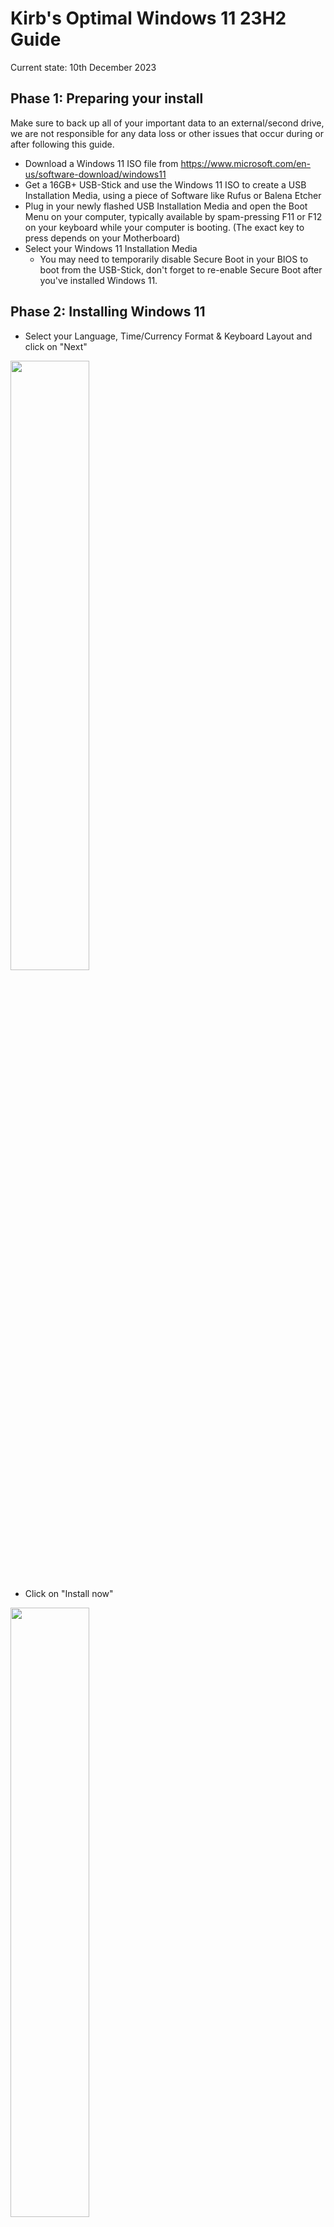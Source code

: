 # Kirb's Optimal Windows 11 23H2 Guide
Current state: 10th December 2023

## Phase 1: Preparing your install
Make sure to back up all of your important data to an external/second drive, we are not responsible for any data loss or other issues that occur during or after following this guide.

- Download a Windows 11 ISO file from https://www.microsoft.com/en-us/software-download/windows11
- Get a 16GB+ USB-Stick and use the Windows 11 ISO to create a USB Installation Media, using a piece of Software like Rufus or Balena Etcher
- Plug in your newly flashed USB Installation Media and open the Boot Menu on your computer, typically available by spam-pressing F11 or F12 on your keyboard while your computer is booting. (The exact key to press depends on your Motherboard)
- Select your Windows 11 Installation Media
	- You may need to temporarily disable Secure Boot in your BIOS to boot from the USB-Stick, don't forget to re-enable Secure Boot after you've installed Windows 11.


## Phase 2: Installing Windows 11
- Select your Language, Time/Currency Format & Keyboard Layout and click on "Next"


<img src="../../media/win11tutorial/win11tutorial_001.png" width="50%" style="float: left; margin-right: 10px;">
<div style="clear: both;"></div>

- Click on "Install now"

<img src="../../media/win11tutorial/win11tutorial_002.png" width="50%" style="float: left; margin-right: 10px;">
<div style="clear: both;"></div>

- Click on "I don't have a product key" (We will come back to this later :3)


<img src="../../media/win11tutorial/win11tutorial_004.png" width="50%" style="float: left; margin-right: 10px;">
<div style="clear: both;"></div>

- Select "Windows 11 Pro" and click on "Next"

<img src="../../media/win11tutorial/win11tutorial_005.png" width="50%" style="float: left; margin-right: 10px;">
<div style="clear: both;"></div>

- Accept the Microsoft EULA and proceed

<img src="../../media/win11tutorial/win11tutorial_006.png" width="50%" style="float: left; margin-right: 10px;">
<div style="clear: both;"></div>

- Choose "Customized: Install Windows only (advanced)"

<img src="../../media/win11tutorial/win11tutorial_007.png" width="50%" style="float: left; margin-right: 10px;">
<div style="clear: both;"></div>

- Select the drive/partition you want to install Windows 11 to (Marked in blue)
	- If you see multiple partitions on the drive you want to install Windows to, you must select and delete each partition to use the entire drive for the new install
	- Make sure you're selecting the correct drive! When you proceed from this page, the selected drive or partition will be fully formatted and all data will be lost!
		- If you're unsure, physically disconnect every drive until you only have your USB-Stick and the drive you want to install windows to. Press "Refresh" after disconnecting a storage device
- Click on "Next" and wait for Windows to format and install to the selected drive, it will automatically restart to the setup.

<img src="../../media/win11tutorial/win11tutorial_009.png" width="50%" style="float: left; margin-right: 10px;">
<div style="clear: both;"></div>

<img src="../../media/win11tutorial/win11tutorial_011.png" width="50%" style="float: left; margin-right: 10px;">
<div style="clear: both;"></div>


## Phase 3: Setting up Windows 11
!!! Disconnect your Computer from the Internet by unplugging your computer from ethernet and don't connect to a Wifi network during the setup phase !!!
- Select your Country/Region and proceed with "Yes"
- Select your Keyboard layout and proceed with "Yes"

<img src="../../media/win11tutorial/win11tutorial_012.png" width="50%" style="float: left; margin-right: 10px;">
<div style="clear: both;"></div>

- Add a second keyboard layout if you wish, in my case I'll "Skip" since I don't need it

<img src="../../media/win11tutorial/win11tutorial_013.png" width="50%" style="float: left; margin-right: 10px;">
<div style="clear: both;"></div>

- When Windows prompts you to connect to a network, click on "I don't have internet" and "Continue with limited setup", this will let us create a local account instead of being forced to tie our machine to a microsoft account
	- You can sign in to the Microsoft Store seperately later on if you need to access purchased software, the difference is that you will only be logged in on the Microsoft Store, not the entire OS

<img src="../../media/win11tutorial/win11tutorial_014.png" width="50%" style="float: left; margin-right: 10px;">
<div style="clear: both;"></div>

<img src="../../media/win11tutorial/win11tutorial_015.png" width="50%" style="float: left; margin-right: 10px;">
<div style="clear: both;"></div>

- Choose a hostname for your computer and proceed with "Next"
- Choose a username for your new local account and proceed with "Next"
	- If you have to select between a "Personal Account" and a "Work or Business account" and log in to an account, make sure you're disconnected from any wired and wireless networks, power off your machine and start again from Phase 3

<img src="../../media/win11tutorial/win11tutorial_016.png" width="50%" style="float: left; margin-right: 10px;">
<div style="clear: both;"></div>

- Enter and confirm your password

<img src="../../media/win11tutorial/win11tutorial_017.png" width="50%" style="float: left; margin-right: 10px;">
<div style="clear: both;"></div>

- You are now prompted to answer three "Security Questions" that can be used to reset your local accounts' password in case you forget it.
	- I heavily recommend not answering these 'Security Questions' truthfully, as it's not very hard for a third party to find this information, especially if you've already been victim to online data breaches or use social media. Instead, use totally bogus answers and note them down in a password manager or another kind of encrypted vault to keep them safe

<img src="../../media/win11tutorial/win11tutorial_020.png" width="50%" style="float: left; margin-right: 10px;">
<div style="clear: both;"></div>


### Phase 3.5: Giving Microsoft the middle finger
- After creating your local account, Windows now asks you for permission to collect all sorts of privacy-intrusive data. If you don't get the memo, say NO to ALL FOLLOWING PROMPTS just like in the following screenshots.
	- Note that this does not exactly disable 'all' telemetry, but we'll get back on that later!

<img src="../../media/win11tutorial/win11tutorial_021.png" width="50%" style="float: left; margin-right: 10px;">
<div style="clear: both;"></div>

<img src="../../media/win11tutorial/win11tutorial_022.png" width="50%" style="float: left; margin-right: 10px;">
<div style="clear: both;"></div>

<img src="../../media/win11tutorial/win11tutorial_023.png" width="50%" style="float: left; margin-right: 10px;">
<div style="clear: both;"></div>

<img src="../../media/win11tutorial/win11tutorial_024.png" width="50%" style="float: left; margin-right: 10px;">
<div style="clear: both;"></div>

<img src="../../media/win11tutorial/win11tutorial_025.png" width="50%" style="float: left; margin-right: 10px;">
<div style="clear: both;"></div>

<img src="../../media/win11tutorial/win11tutorial_026.png" width="50%" style="float: left; margin-right: 10px;">
<div style="clear: both;"></div>

<img src="../../media/win11tutorial/win11tutorial_027.png" width="50%" style="float: left; margin-right: 10px;">
<div style="clear: both;"></div>

<img src="../../media/win11tutorial/win11tutorial_028.png" width="50%" style="float: left; margin-right: 10px;">
<div style="clear: both;"></div>


## Phase 4: The Desktop
Congratulations, we're now on the desktop! Now you can happily unplug your USB-Stick with the Windows Installation Media, but we're far from done now!

<img src="../../media/win11tutorial/win11tutorial_029.png" width="50%" style="float: left; margin-right: 10px;">
<div style="clear: both;"></div>

- Delete the "Microsoft Edge" Icon from your desktop if you don't use edge, or if you just use the Taskbar to open it instead
- Unpin Microsoft Edge / Microsoft Store from the Taskbar if you don't use them

- Search and open 'Edit Group Policy' from the Start Menu / Windows Search
	- This will open the Group Policy Editor, if you don't know what you're doing, don't change anything outside of what this guide tells you to!

<img src="../../media/win11tutorial/win11tutorial_030.png" width="50%" style="float: left; margin-right: 10px;">
<div style="clear: both;"></div>

- Under "Computer Configuration", open "Administrative Templates" -> "Windows Components" -> "Data Collection and Preview Builds" and double-click on "Allow Diagnostic Data"

<img src="../../media/win11tutorial/win11tutorial_031.png" width="50%" style="float: left; margin-right: 10px;">
<div style="clear: both;"></div>

- In the "Allow Diagnostic Data" window, select "Disabled" and apply changes

<img src="../../media/win11tutorial/win11tutorial_032.png" width="50%" style="float: left; margin-right: 10px;">
<div style="clear: both;"></div>

<img src="../../media/win11tutorial/win11tutorial_033.png" width="50%" style="float: left; margin-right: 10px;">
<div style="clear: both;"></div>

- Now do the same thing, but this time under "User Configuration"
- Close the Group Policy Editor

- Reconnect your computer to the Network, plug in the Ethernet cable or connect your computer to a Wifi network
- Open the Terminal as administrator

<img src="../../media/win11tutorial/win11tutorial_039.png" width="50%" style="float: left; margin-right: 10px;">
<div style="clear: both;"></div>

- Enter the following command or copy it from https://github.com/massgravel/Microsoft-Activation-Scripts to open the "Microsoft Activation Script" by Massgravel

`irm https://massgrave.dev/get | iex`

<img src="../../media/win11tutorial/win11tutorial_040.png" width="50%" style="float: left; margin-right: 10px;">
<div style="clear: both;"></div>

- This should open a new window, click on it and select "[7] Extras" by pressing "7" on your Keyboard

<img src="../../media/win11tutorial/win11tutorial_041.png" width="50%" style="float: left; margin-right: 10px;">
<div style="clear: both;"></div>

<img src="../../media/win11tutorial/win11tutorial_042.png" width="50%" style="float: left; margin-right: 10px;">
<div style="clear: both;"></div>

- Select "[1] Change Windows Edition" by pressing "1" on your Keyboard
- Select "[6] Enterprise" by pressing "6" and "Enter" on your Keyboard
- Wait until it finishes and press "Enter" to return

<img src="../../media/win11tutorial/win11tutorial_043.png" width="50%" style="float: left; margin-right: 10px;">
<div style="clear: both;"></div>

- Restart your system

- Open the Terminal as administrator once again

<img src="../../media/win11tutorial/win11tutorial_045.png" width="50%" style="float: left; margin-right: 10px;">
<div style="clear: both;"></div>

- Press "Up" and "Enter" on your Keyboard to run to open the MAS Script again

<img src="../../media/win11tutorial/win11tutorial_041.png" width="50%" style="float: left; margin-right: 10px;">
<div style="clear: both;"></div>

- Select "[1] HWID | Windows | Permanent" by pressing "1" on your Keyboard
- Wait until it finishes and press "Enter" to return

<img src="../../media/win11tutorial/win11tutorial_048.png" width="50%" style="float: left; margin-right: 10px;">
<div style="clear: both;"></div>

- Close the Script and the Terminal

- Open the System Settings and...
- Go to "Personalization"
- "Colors"; To enable Dark Mode, select "Dark" under "Choose your mode". You can also change your accent color if you wish

<img src="../../media/win11tutorial/win11tutorial_051.png" width="50%" style="float: left; margin-right: 10px;">
<div style="clear: both;"></div>

<img src="../../media/win11tutorial/win11tutorial_052.png" width="50%" style="float: left; margin-right: 10px;">
<div style="clear: both;"></div>

- Go to "Windows Update"
- "Advanced Options"; Scroll down to "Delivery Optimization" and disable "Allow downloads from other PCs"

<img src="../../media/win11tutorial/win11tutorial_053.png" width="50%" style="float: left; margin-right: 10px;">
<div style="clear: both;"></div>

- Check for updates
- Get off your desk and take a break, let Windows Update do its thing (It'll take quite a while)

<img src="../../media/win11tutorial/win11tutorial_054.png" width="50%" style="float: left; margin-right: 10px;">
<div style="clear: both;"></div>

- When the updates are done, click on "Restart Now"
	- Note that you may need to repeat this cycle of updating and restarting a couple more times to be fully up to date, mileage may vary!

<img src="../../media/win11tutorial/win11tutorial_055.png" width="50%" style="float: left; margin-right: 10px;">
<div style="clear: both;"></div>

- Before proceeding any further, make sure to download and install all necessary Drivers from your Motherboard's Product page, as well as up to date graphics drivers from your GPU's manufacturer. If you have a laptop or a prebuilt computer, check the manufacturer's product page for your exact model

- Open the System Settings and...

- Go to "Privacy & Security"
- "General"; Disable every toggle

<img src="../../media/win11tutorial/win11tutorial_057.png" width="50%" style="float: left; margin-right: 10px;">
<div style="clear: both;"></div>

<img src="../../media/win11tutorial/win11tutorial_058.png" width="50%" style="float: left; margin-right: 10px;">
<div style="clear: both;"></div>

- "Inking & typing personalization"; Disable "Customised inking and typing dictionary"
	- Go to "Customized dictionary" and click on "Clear your customized dictionary"

<img src="../../media/win11tutorial/win11tutorial_059.png" width="50%" style="float: left; margin-right: 10px;">
<div style="clear: both;"></div>

<img src="../../media/win11tutorial/win11tutorial_060.png" width="50%" style="float: left; margin-right: 10px;">
<div style="clear: both;"></div>

- "Diagnostics & feedback"; Click on the "Delete" button under "Delete diagnostic data". Set the "Feedback frequency" to "Never"

<img src="../../media/win11tutorial/win11tutorial_061.png" width="50%" style="float: left; margin-right: 10px;">
<div style="clear: both;"></div>

- "Activity history"; Disable "Store my activity history on this device" and click on "Clear history"

<img src="../../media/win11tutorial/win11tutorial_062.png" width="50%" style="float: left; margin-right: 10px;">
<div style="clear: both;"></div>

- "Search permissions";
- Disable "Cloud content search" for Microsoft and Work/School accounts
- Disable and clear "Search history on this device".
- Disable "Show search highlights".
- Turn off SafeSearch at your own discretion if you're fine with potentially viewing adult content.

<img src="../../media/win11tutorial/win11tutorial_063.png" width="50%" style="float: left; margin-right: 10px;">
<div style="clear: both;"></div>

<img src="../../media/win11tutorial/win11tutorial_064.png" width="50%" style="float: left; margin-right: 10px;">
<div style="clear: both;"></div>

- Go to "System"
- "Display"; Configure your display settings with the correct Resolution, Refresh Rate, Display Order and Scale dependant on your setup. Optionally enable Night Light for comfortable viewing at night
	- Note that you may need to update your graphics drivers to use a higher resolution/refresh rate

<img src="../../media/win11tutorial/win11tutorial_065.png" width="50%" style="float: left; margin-right: 10px;">
<div style="clear: both;"></div>

- "Notifications"; Open the "Additional Settings" dropdown and disable the three checkboxes about Suggestions and Tips (They aren't very helpful)

<img src="../../media/win11tutorial/win11tutorial_066.png" width="50%" style="float: left; margin-right: 10px;">
<div style="clear: both;"></div>

- "Power"; Set your "Screen and sleep" settings to your liking, I prefer a shorter timeout time in case I forget to lock my screen.

<img src="../../media/win11tutorial/win11tutorial_067.png" width="50%" style="float: left; margin-right: 10px;">
<div style="clear: both;"></div>

- Go to "Bluetooth & Devices"
- "Devices"; Pair Bluetooth devices such as wireless mice, controllers or headphones

<img src="../../media/win11tutorial/win11tutorial_068.png" width="50%" style="float: left; margin-right: 10px;">
<div style="clear: both;"></div>

- "Mouse"; Adjust Mouse Settings to your liking, I recommend disabling "Enhanced pointer precision" under "Advanced Mouse Settings" -> "Pointer Options", especially so for gamers that want accurate aim

<img src="../../media/win11tutorial/win11tutorial_069.png" width="50%" style="float: left; margin-right: 10px;">
<div style="clear: both;"></div>

<img src="../../media/win11tutorial/win11tutorial_070.png" width="50%" style="float: left; margin-right: 10px;">
<div style="clear: both;"></div>

- Go to "Personalization"
- "Lock Screen"; I prefer switching from "Windows Spotlight" to a "picture" under "Personalise your lock screen"
- Disable "Get fun facts, tips, tricks and more on your lock screen"

<img src="../../media/win11tutorial/win11tutorial_072.png" width="50%" style="float: left; margin-right: 10px;">
<div style="clear: both;"></div>

- "Start"; Switch to the "More pins" layout and disabling "Show recently added apps" and "Show recommendations for tips, shortcuts, new apps, and more"

<img src="../../media/win11tutorial/win11tutorial_073.png" width="50%" style="float: left; margin-right: 10px;">
<div style="clear: both;"></div>

- "Taskbar"; I hide the Search, Task view and Widget buttons, but do what fits with your workflow!
	- Under "Taskbar behaviors"; You can set the "Taskbar alignment" for your app icons to be aligned to the center or to the left

<img src="../../media/win11tutorial/win11tutorial_082.png" width="50%" style="float: left; margin-right: 10px;">
<div style="clear: both;"></div>


<img src="../../media/win11tutorial/win11tutorial_083.png" width="50%" style="float: left; margin-right: 10px;">
<div style="clear: both;"></div>


<img src="../../media/win11tutorial/win11tutorial_084.png" width="50%" style="float: left; margin-right: 10px;">
<div style="clear: both;"></div>

- Go to "Accounts"
- "Your info"; Set a profile picture under "Adjust your photo"


<img src="../../media/win11tutorial/win11tutorial_074.png" width="50%" style="float: left; margin-right: 10px;">
<div style="clear: both;"></div>

 - "Sign-in options"; Enable alternative sign-in methods to your preference, for higher security don't rely on biometrics and use a hardware-key if possible


<img src="../../media/win11tutorial/win11tutorial_075.png" width="50%" style="float: left; margin-right: 10px;">
<div style="clear: both;"></div>

- Go to "Apps"
- "Installed Apps"; As you can see, there's a motherlode of bloatware that comes preinstalled with windows, we will now clean this machine up!


<img src="../../media/win11tutorial/win11tutorial_076.png" width="50%" style="float: left; margin-right: 10px;">
<div style="clear: both;"></div>


<img src="../../media/win11tutorial/win11tutorial_078.png" width="50%" style="float: left; margin-right: 10px;">
<div style="clear: both;"></div>

- I typically uninstall the following apps, as most of the time there are more viable and feature-rich alternatives out there, but this is your computer! So take this list with a grain of salt and keep the apps that you need for your workflow, this is simply how I would configure a new windows machine for myself:
		- "Clipchamp - Video Editor"
		- "Cortana"
		- "Feedback Hub"
		- "Films & TV"
		- "Mail and Calendar"
		- "Maps"
		- "Media Player"
		- "Microsoft News"
		- "Microsoft OneDrive"
		- "Microsoft To Do"
		- "Notepad"
		- "Office"
		- "Outlook (new)"
		- "Paint"
		- "People"
		- "Power Automate"
		- "Quick Assist"
		- "Solitaire Collection"
		- "Sticky Notes"
		- "Voice Recorder"


<img src="../../media/win11tutorial/win11tutorial_081.png" width="50%" style="float: left; margin-right: 10px;">
<div style="clear: both;"></div>

- Clean up your Start Menu, remove all of the ads by right-clicking and clicking on uninstall/unpin from start. Put programs that you need to have quick access to on the start menu later down the line

<img src="../../media/win11tutorial/win11tutorial_104.png" width="50%" style="float: left; margin-right: 10px;">
<div style="clear: both;"></div>

<img src="../../media/win11tutorial/win11tutorial_105.png" width="50%" style="float: left; margin-right: 10px;">
<div style="clear: both;"></div>

- Open the File Explorer
- Click on the "..." button at the top bar and go to "Options"


<img src="../../media/win11tutorial/win11tutorial_085.png" width="50%" style="float: left; margin-right: 10px;">
<div style="clear: both;"></div>

<img src="../../media/win11tutorial/win11tutorial_086.png" width="50%" style="float: left; margin-right: 10px;">
<div style="clear: both;"></div>

- Under "View", change the following settings:
	- Enable "Display the full path in the title bar"
	- Enable "Show hidden files, folders and drives"
	- Disable "Hide empty drives"
	- Disable "Hide extensions for known file types"
	- Enable "Launch folder windows in a seperate process"
	- Enable "Use check boxes to select items"
- Apply changes

<img src="../../media/win11tutorial/win11tutorial_088.png" width="50%" style="float: left; margin-right: 10px;">
<div style="clear: both;"></div>

- Open Microsoft Edge
	- Click "Don't allow" whenever possible, skip every prompt to log in to a microsoft account.
- Enter "winaerotweaker.com" on your search bar and download "Winaero Tweaker" on the website

<img src="../../media/win11tutorial/win11tutorial_089.png" width="50%" style="float: left; margin-right: 10px;">
<div style="clear: both;"></div>

- Open the "winaerotweaker.zip" file and run the setup.exe

<img src="../../media/win11tutorial/win11tutorial_090.png" width="50%" style="float: left; margin-right: 10px;">
<div style="clear: both;"></div>

<img src="../../media/win11tutorial/win11tutorial_091.png" width="50%" style="float: left; margin-right: 10px;">
<div style="clear: both;"></div>

- Install Winaero Tweaker, make sure to select the "Portable Mode" on the second page.

<img src="../../media/win11tutorial/win11tutorial_093.png" width="50%" style="float: left; margin-right: 10px;">
<div style="clear: both;"></div>

<img src="../../media/win11tutorial/win11tutorial_094.png" width="50%" style="float: left; margin-right: 10px;">
<div style="clear: both;"></div>

<img src="../../media/win11tutorial/win11tutorial_096.png" width="50%" style="float: left; margin-right: 10px;">
<div style="clear: both;"></div>

- Open the File Explorer and open "This PC" -> "C:" -> WinaeroTweaker -> "WinaeroTweaker.exe"

<img src="../../media/win11tutorial/win11tutorial_098.png" width="50%" style="float: left; margin-right: 10px;">
<div style="clear: both;"></div>

- Change the following tweaks inside Winaero Tweaker
	- Enable "Classic Full Context Menus" to restore the Windows 10 Right-Click context menus
	- Enable "Automatic Registry Backup"
	- Enable "Verbose Logon Messages"
	- Click on Restart Explorer
- Close Winaero Tweaker

<img src="../../media/win11tutorial/win11tutorial_100.png" width="50%" style="float: left; margin-right: 10px;">
<div style="clear: both;"></div>

<img src="../../media/win11tutorial/win11tutorial_101.png" width="50%" style="float: left; margin-right: 10px;">
<div style="clear: both;"></div>

<img src="../../media/win11tutorial/win11tutorial_102.png" width="50%" style="float: left; margin-right: 10px;">
<div style="clear: both;"></div>

<img src="../../media/win11tutorial/win11tutorial_103.png" width="50%" style="float: left; margin-right: 10px;">
<div style="clear: both;"></div>

- Right click the Taskbar
- Open the Task Manager
	- Open "Startup apps"
	- Disable Programs that you don't need to autostart every time, for example microsoft edge. Make sure to check this after you've installed your software.
Congratulations! You now have successfully installed Windows 11, removed most of the crap that comes preloaded on it, and made it more usable. The only thing left to do is for you to install your software and make this machine your own!
Roughly 100 Processes and 1.5 - 2GB of RAM Usage after a reboot.

<img src="../../media/win11tutorial/win11tutorial_106.png" width="50%" style="float: left; margin-right: 10px;">
<div style="clear: both;"></div>

<img src="../../media/win11tutorial/win11tutorial_107.png" width="50%" style="float: left; margin-right: 10px;">
<div style="clear: both;"></div>

## Phase 5: Recommended Programs
This will be a list of programs I recommend you to install on windows if needed. These are simply personal recommendations, you're free to use whatever software you prefer

Web Browser: Firefox
E-Mail Client: Thunderbird
Office Suite: Libreoffice, OnlyOffice
Text Editor: Notepad++
Anti-Virus: Windows Defender, Malwarebytes for manual scans
File Archiver: 7-Zip
Disk Analyzer: Wiztree
Gaming: Steam
Media Player: VLC, MPC-HC
Photo Editing: Paint.NET (getpaint.net)
Video Editing: Kdenlive, Davinci Resolve
Audio Editing: Audacity
Torrenting: qBittorrent
Hardware Info/Monitoring: Hwinfo64, CPU-Z, GPU-Z,
GPU Overclocking/Fan Tuning: MSI Afterburner
